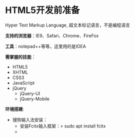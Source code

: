 # HTML5开发前准备 #
Hyper Text Markup Language, 超文本标记语言，不是编程语言

**支持的浏览器**：IE9、Safari、Chrome、FireFox

**工具**：notepad++等等，这里用的是IDEA

**需掌握的技能**：

* HTML5
* XHTML
* CSS3
* JavaScript
* jQuery
  * jQuery-UI
  * jQuery-Mobile

**环境搭建**:

* 搜狗输入法安装：
  * 安装Fcitx输入框架：> sudo apt install fcitx
  * 
